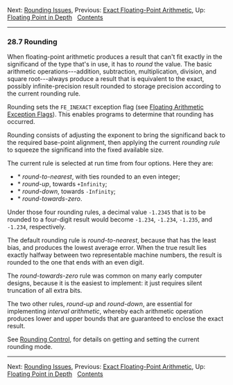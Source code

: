 Next: [Rounding Issues](Rounding-Issues.md), Previous: [Exact
Floating-Point Arithmetic](Exact-Floating_002dPoint.md), Up: [Floating
Point in Depth](Floating-Point-in-Depth.md)  
[Contents](index.md#SEC_Contents "Table of contents")  

------------------------------------------------------------------------


### 28.7 Rounding 


When floating-point arithmetic produces a result that can't fit exactly
in the significand of the type that's in use, it has to *round* the
value. The basic arithmetic operations---addition, subtraction,
multiplication, division, and square root---always produce a result that
is equivalent to the exact, possibly infinite-precision result rounded
to storage precision according to the current rounding rule.

Rounding sets the `FE_INEXACT` exception flag (see [Floating Arithmetic
Exception Flags](Exception-Flags.md)). This enables programs to
determine that rounding has occurred.

Rounding consists of adjusting the exponent to bring the significand
back to the required base-point alignment, then applying the current
*rounding rule* to squeeze the significand into the fixed available
size.

The current rule is selected at run time from four options. Here they
are:

-   \* *round-to-nearest*, with ties rounded to an even integer;
-   \* *round-up*, towards `+Infinity`;
-   \* *round-down*, towards `-Infinity`;
-   \* *round-towards-zero*.

Under those four rounding rules, a decimal value `-1.2345` that is to be
rounded to a four-digit result would become `-1.234`, `-1.234`,
`-1.235`, and `-1.234`, respectively.

The default rounding rule is *round-to-nearest*, because that has the
least bias, and produces the lowest average error. When the true result
lies exactly halfway between two representable machine numbers, the
result is rounded to the one that ends with an even digit.

The *round-towards-zero* rule was common on many early computer designs,
because it is the easiest to implement: it just requires silent
truncation of all extra bits.

The two other rules, *round-up* and *round-down*, are essential for
implementing *interval arithmetic*, whereby each arithmetic operation
produces lower and upper bounds that are guaranteed to enclose the exact
result.

See [Rounding Control](Rounding-Control.md), for details on getting
and setting the current rounding mode.

------------------------------------------------------------------------

Next: [Rounding Issues](Rounding-Issues.md), Previous: [Exact
Floating-Point Arithmetic](Exact-Floating_002dPoint.md), Up: [Floating
Point in Depth](Floating-Point-in-Depth.md)  
[Contents](index.md#SEC_Contents "Table of contents")  
